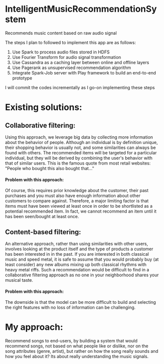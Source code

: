 # IntelligentMusicRecommendationSystem
Recommends music content based on raw audio signal

The steps I plan to followed to implement this app are as follows:

1. Use Spark to process audio files stored in HDFS
2. Use Fourier Transform for audio signal transformation
3. Use Cassandra as a caching layer between online and offline layers
4. Use Pagerank as unsupervised recommendation algorithm
5. Integrate Spark-Job server with Play framework to build an end-to-end prototype

I will commit the codes incrementally as I go-on implementing these steps


# Existing solutions: 

## Collaborative filtering:
Using this approach, we leverage big data by collecting more information 
about the behavior of people. Although an individual is by definition unique, their shopping behavior 
is usually not, and some similarities can always be found with others. The recommended items will 
be targeted for a particular individual, but they will be derived by combining the user's behavior 
with that of similar users. This is the famous quote from most retail websites: 
	"People who bought this also bought that..."


#### Problem with this approach: 	
Of course, this requires prior knowledge about the customer, their past purchases and you must also have 
enough information about other customers to compare against. Therefore, a major limiting factor is that 
items must have been viewed at least once in order to be shortlisted as a potential recommended item. 
In fact, we cannot recommend an item until it has been seen/bought at least once.

## Content-based filtering:
An alternative approach, rather than using similarities with other users, involves looking at the product 
itself and the type of products a customer has been interested in in the past. If you are interested in both 
classical music and speed metal, it is safe to assume that you would probably buy (at least consider) any 
new albums mixing up both classical rhythms with heavy metal riffs. Such a recommendation would be difficult 
to find in a collaborative filtering approach as no one in your neighborhood shares your musical taste.

#### Problem with this approach:
The downside is that the model can be more difficult to build and selecting the right features with 
no loss of information can be challenging.


# My approach:
Recommend songs to end-users, by building a system that would recommend songs, not based on what people like or 
dislike, nor on the song attributes (genre, artist), but rather on how the song really sounds and how you feel 
about it? Its about really understanding the music signals.

